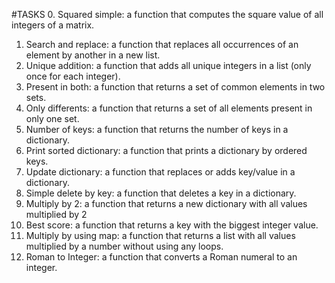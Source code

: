 #TASKS
0. Squared simple: a function that computes the square value of all integers of a matrix.
1. Search and replace: a function that replaces all occurrences of an element by another in a new list.
2. Unique addition: a function that adds all unique integers in a list (only once for each integer).
3. Present in both: a function that returns a set of common elements in two sets.
4. Only differents: a function that returns a set of all elements present in only one set.
5. Number of keys: a function that returns the number of keys in a dictionary.
6. Print sorted dictionary: a function that prints a dictionary by ordered keys.
7. Update dictionary: a function that replaces or adds key/value in a dictionary.
8. Simple delete by key: a function that deletes a key in a dictionary.
9. Multiply by 2: a function that returns a new dictionary with all values multiplied by 2
10. Best score: a function that returns a key with the biggest integer value.
11. Multiply by using map: a function that returns a list with all values multiplied by a number without using any loops.
12. Roman to Integer: a function that converts a Roman numeral to an integer.
